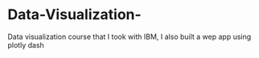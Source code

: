 # Data-Visualization-
Data visualization course that I took with IBM, I also built a wep app using plotly dash 
